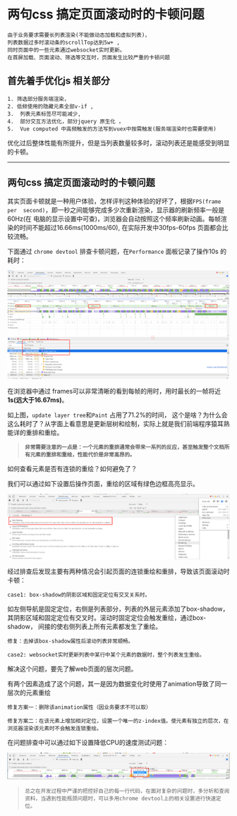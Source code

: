 <Pv :id="9"/>

# 两句css 搞定页面滚动时的卡顿问题
```
由于业务要求需要长列表渲染(不能做动态加载和虚拟列表)，
列表数据过多时滚动条的scrollTop达到5w+ ,
同时页面中的一些元素通过websocket实时更新。
在首屏加载、页面滚动、筛选等交互时，页面发生比较严重的卡顿问题
```
## 首先着手优化js 相关部分
```
1. 筛选部分服务端渲染，
2. 低频使用的隐藏元素全部v-if ,
3.  列表元素标签尽可能减少,
4.  部分交互方法优化，部分jquery 原生化 ，
5.  Vue computed 中高频触发的方法写到vuex中按需触发(服务端渲染时也需要使用)
```
优化过后整体性能有所提升，但是当列表数量较多时，滚动列表还是能感受到明显的卡顿。

---

## 两句css 搞定页面滚动时的卡顿问题

其实页面卡顿就是一种用户体验，怎样评判这种体验的好坏了，根据`FPS(frame per 
second)`，即一秒之间能够完成多少次重新渲染，显示器的刷新频率一般是60Hz(在 
   电脑的显示设置中可查)，浏览器会自动按照这个频率刷新动画。每帧渲染的时间不能超过16.66ms(1000ms/60), 在实际开发中30fps-60fps 页面都会比较流畅。

下面通过 `chrome devtool` 排查卡顿问题，在`Performance` 面板记录了操作10s 的耗时：

![performance](./1.png)


在浏览器中通过 frames可以非常清晰的看到每帧的用时，用时最长的一帧将近**1s(远大于16.67ms)**。

如上图，`update layer tree`和`Paint` 占用了71.2%的时间， 这个是啥？为什么会这么耗时了？从字面上看意思是更新层树和绘制，实际上就是我们前端程序猿耳熟能详的重排和重绘。

> **`非常需要注意的一点是：一个元素的重排通常会带来一系列的反应，甚至触发整个文档所有元素的重排和重绘，性能代价是非常高昂的。`**

如何查看元素是否有连锁的重绘？如何避免了？

我们可以通过如下设置后操作页面，重绘的区域有绿色边框高亮显示。

![performance](./2.png)

经过排查后发现主要有两种情况会引起页面的连锁重绘和重排，导致该页面滚动时卡顿：

```
case1: box-shadow的阴影区域和固定定位有交叉关系时。
```
如左侧导航是固定定位，右侧是列表部分，列表的外层元素添加了box-shadow，
其阴影区域和固定定位有交叉时。滚动时固定定位会触发重绘，通过box-shadow，
间接的使右侧列表上所有元素都发生了重绘。

`修复：去掉该box-shadow属性后滚动列表非常顺畅。`



```
case2: websocket实时更新列表中某行中某个元素的数据时，整个列表发生重绘。
```
解决这个问题，要先了解web页面的层次问题。

有两个因素造成了这个问题，其一是因为数据变化时使用了animation导致了同一层次的元素重绘

`修复方案一：删除该animation属性（因业务要求不可以取）`

`修复方案二：在该元素上增加相对定位，设置一个唯一的z-index值。使元素有独立的层次，在浏览器渲染该元素时不会触发连锁重绘。`


在问题排查中可以通过如下设置降低CPU的速度测试问题：

![performance](./3.png)


>`总之在开发过程中严谨的把控好自己的每一行代码，在面对复杂的问题时，多分析和查阅资料，当遇到性能瓶颈问题时，可以多用chrome devtool上的相关设置进行快速定位。`


<Vssue title="performance" prefix="javascript" labels="enhancement" />